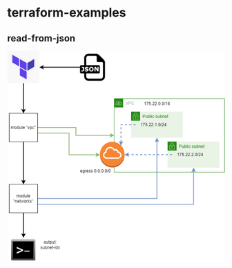 # terraform-examples

## read-from-json

![Alt text](read-from-json/description.drawio.png?raw=true "Visualization")